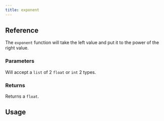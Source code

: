 ```yaml
---
title: exponent
---
```


## Reference
The `exponent` function will take the left value and put it to the power of the right value.

### Parameters
Will accept a `list` of 2 `float` or `int` 2 types.

### Returns
Returns a `float`.

## Usage